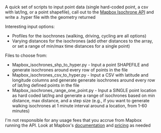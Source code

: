 A quick set of scripts to input point data (single hard-coded point, a csv with lat/lng, or a point shapefile), call out to the [Mapbox Isochrone API](https://docs.mapbox.com/playground/isochrone/) and write a .hyper file with the geometry returned

Interesting input options:
* Profiles for the isochrones (walking, driving, cycling are all options)
* Varying distances for the isochrones (add other distances to the array, or set a range of min/max time distances for a single point)

Files to choose from:
* Mapbox_isochrones_shp_to_hyper.py - Input a point SHAPEFILE and generate isochrones around every row of points in the file
* Mapbox_isochrones_csv_to_hyper.py - Input a CSV with latitude and longitude columns and generate generate isochrones around every row of lat/lng defined points in the file
* Mapbox_isochrones_range_one_point.py - Input a SINGLE point location as hard coded lat/lng and generate a range of isochrones based on min distance, max distance, and a step size (e.g., if you want to generate walking isochrones at 1 minute interval around a location, from 1-60 minutes)

I'm not responsible for any usage fees that you accrue from Mapbox running the API.  Look at Mapbox's [documentation](https://docs.mapbox.com/api/navigation/isochrone/) and [pricing](https://docs.mapbox.com/api/navigation/isochrone/#isochrone-api-pricing) as needed 
